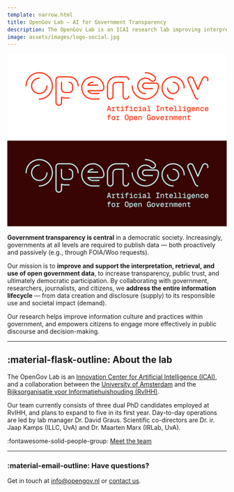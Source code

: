 ```yaml
---
template: narrow.html
title: OpenGov Lab – AI for Government Transparency
description: The OpenGov Lab is an ICAI research lab improving interpretation, retrieval, and use of open government data. A collaboration between UvA and RvIHH.
image: assets/images/logo-social.jpg
---
```


<style>
  .md-typeset h1,
  .md-content__button {
    display: none;
  }
</style>

![OpenGov Logo](assets/images/logo.svg#only-light "OpenGov")
![OpenGov Logo](assets/images/logo-dark.svg#only-dark "OpenGov")

**Government transparency is central** in a democratic society. Increasingly, governments at all levels are required to publish data — both proactively and passively (e.g., through FOIA/Woo requests).  

Our mission is to **improve and support the interpretation, retrieval, and use of open government data**, to increase transparency, public trust, and ultimately democratic participation. 
By collaborating with government, researchers, journalists, and citizens, we **address the entire information lifecycle** — from data creation and disclosure (supply) to its responsible use and societal impact (demand).

Our research helps improve information culture and practices within government, and empowers citizens to engage more effectively in public discourse and decision-making.

---

## :material-flask-outline: About the lab

The OpenGov Lab is an [Innovation Center for Artificial Intelligence (ICAI)](https://icai.ai), and a collaboration between the [University of Amsterdam](https://uva.nl/en) and the [Rijksorganisatie voor Informatiehuishouding (RvIHH)](https://www.rvihh.nl/).

Our team currently consists of three dual PhD candidates employed at RvIHH, and plans to expand to five in its first year. 
Day-to-day operations are led by lab manager Dr. David Graus. Scientific co-directors are Dr. ir. Jaap Kamps (ILLC, UvA) and Dr. Maarten Marx (IRLab, UvA).  

:fontawesome-solid-people-group: [Meet the team](team.md)

---

### :material-email-outline: Have questions?

Get in touch at [info@opengov.nl](mailto:info@opengov.nl) or [contact us](contact.md).
